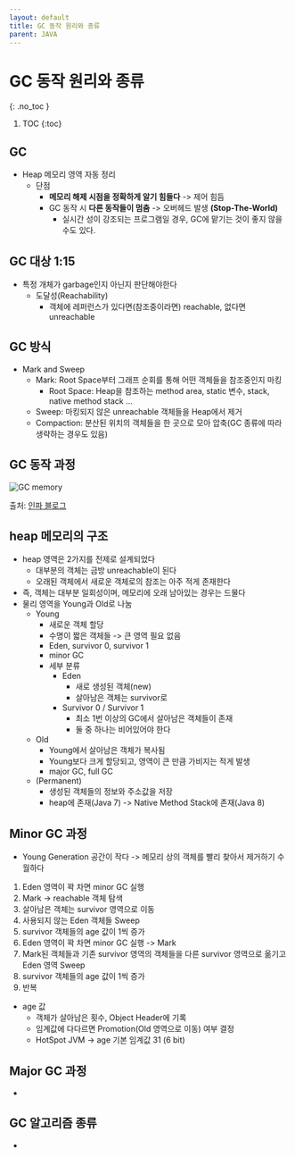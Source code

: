 ```yaml
---
layout: default
title: GC 동작 원리와 종류
parent: JAVA
---
```


# GC 동작 원리와 종류
{: .no_toc }

1. TOC
{:toc}

## GC

- Heap 메모리 영역 자동 정리
  - 단점
    - **메모리 해제 시점을 정확하게 알기 힘들다** -> 제어 힘듬
    - GC 동작 시 **다른 동작들이 멈춤** -> 오버헤드 발생 **(Stop-The-World)**
      - 실시간 성이 강조되는 프로그램일 경우, GC에 맡기는 것이 좋지 않을 수도 있다.

## GC 대상 1:15

- 특정 개체가 garbage인지 아닌지 판단해야한다
  - 도달성(Reachability)
    - 객체에 레퍼런스가 있다면(참조중이라면) reachable, 없다면 unreachable

## GC 방식

- Mark and Sweep
  - Mark: Root Space부터 그래프 순회를 통해 어떤 객체들을 참조중인지 마킹
    - Root Space: Heap을 참조하는 method area, static 변수, stack, native method stack ...
  - Sweep: 마킹되지 않은 unreachable 객체들을 Heap에서 제거
  - Compaction: 분산된 위치의 객체들을 한 곳으로 모아 압축(GC 종류에 따라 생략하는 경우도 있음)

## GC 동작 과정

![GC memory](https://img1.daumcdn.net/thumb/R1280x0/?scode=mtistory2&fname=https%3A%2F%2Fblog.kakaocdn.net%2Fdn%2FtgPPC%2FbtrI2Z4pXMo%2FJEIwKoiT0J5I3gyQSYRzl1%2Fimg.png)

출처: [인파 블로그](https://inpa.tistory.com/entry/JAVA-%E2%98%95-%EA%B0%80%EB%B9%84%EC%A7%80-%EC%BB%AC%EB%A0%89%EC%85%98GC-%EB%8F%99%EC%9E%91-%EC%9B%90%EB%A6%AC-%EC%95%8C%EA%B3%A0%EB%A6%AC%EC%A6%98-%F0%9F%92%AF-%EC%B4%9D%EC%A0%95%EB%A6%AC)

## heap 메모리의 구조

- heap 영역은 2가지를 전제로 설계되었다
  - 대부분의 객체는 금방 unreachable이 된다
  - 오래된 객체에서 새로운 객체로의 참조는 아주 적게 존재한다
- 즉, 객체는 대부분 일회성이며, 메모리에 오래 남아있는 경우는 드물다
- 물리 영역을 Young과 Old로 나눔
  - Young
    - 새로운 객체 할당
    - 수명이 짧은 객체들 -> 큰 영역 필요 없음
    - Eden, survivor 0, survivor 1
    - minor GC
    - 세부 분류
      - Eden
        - 새로 생성된 객체(new)
        - 살아남은 객체는 survivor로
      - Survivor 0 / Survivor 1
        - 최소 1번 이상의 GC에서 살아남은 객체들이 존재
        - 둘 중 하나는 비어있어야 한다
  - Old
    - Young에서 살아남은 객체가 복사됨
    - Young보다 크게 할당되고, 영역이 큰 만큼 가비지는 적게 발생
    - major GC, full GC
  - (Permanent)
    - 생성된 객체들의 정보와 주소값을 저장
    - heap에 존재(Java 7) -> Native Method Stack에 존재(Java 8)

## Minor GC 과정

- Young Generation 공간이 작다 -> 메모리 상의 객체를 빨리 찾아서 제거하기 수월하다
1. Eden 영역이 꽉 차면 minor GC 실행
2. Mark -> reachable 객체 탐색
3. 살아남은 객체는 survivor 영역으로 이동
4. 사용되지 않는 Eden 객체들 Sweep
5. survivor 객체들의 age 값이 1씩 증가
6. Eden 영역이 꽉 차면 minor GC 실행 -> Mark
7. Mark된 객체들과 기존 survivor 영역의 객체들을 다른 survivor 영역으로 옮기고 Eden 영역 Sweep
8. survivor 객체들의 age 값이 1씩 증가
9. 반복

- age 값
  - 객체가 살아남은 횟수, Object Header에 기록
  - 임계값에 다다르면 Promotion(Old 영역으로 이동) 여부 결정
  - HotSpot JVM -> age 기본 임계값 31 (6 bit)

## Major GC 과정

- 

## GC 알고리즘 종류

- 
